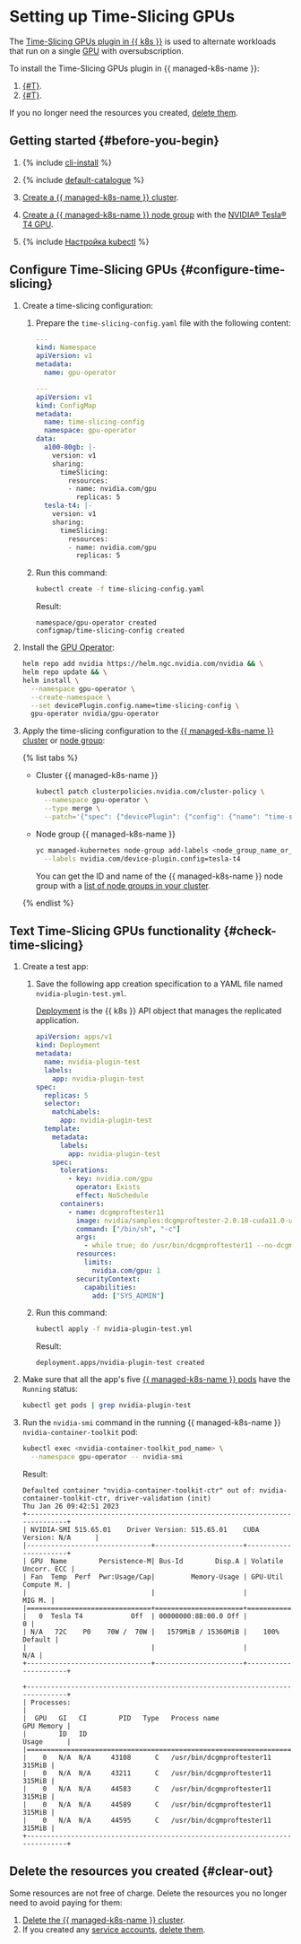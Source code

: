 # Setting up Time-Slicing GPUs


The [Time-Slicing GPUs plugin in {{ k8s }}](https://docs.nvidia.com/datacenter/cloud-native/gpu-operator/gpu-sharing.html) is used to alternate workloads that run on a single [GPU](../../compute/concepts/gpus.md) with oversubscription.

To install the Time-Slicing GPUs plugin in {{ managed-k8s-name }}:
1. [{#T}](#configure-time-slicing).
1. [{#T}](#check-time-slicing).

If you no longer need the resources you created, [delete them](#clear-out).

## Getting started {#before-you-begin}

1. {% include [cli-install](../../_includes/cli-install.md) %}

1. {% include [default-catalogue](../../_includes/default-catalogue.md) %}

1. [Create a {{ managed-k8s-name }} cluster](../operations/kubernetes-cluster/kubernetes-cluster-create.md).

1. [Create a {{ managed-k8s-name }} node group](../operations/node-group/node-group-create.md) with the [NVIDIA® Tesla® T4 GPU](../../compute/concepts/gpus.md#tesla-t4).

1. {% include [Настройка kubectl](../../_includes/managed-kubernetes/kubectl-install.md) %}

## Configure Time-Slicing GPUs {#configure-time-slicing}

1. Create a time-slicing configuration:
   1. Prepare the `time-slicing-config.yaml` file with the following content:

      ```yaml
      ---
      kind: Namespace
      apiVersion: v1
      metadata:
        name: gpu-operator

      ---
      apiVersion: v1
      kind: ConfigMap
      metadata:
        name: time-slicing-config
        namespace: gpu-operator
      data:
        a100-80gb: |-
          version: v1
          sharing:
            timeSlicing:
              resources:
              - name: nvidia.com/gpu
                replicas: 5
        tesla-t4: |-
          version: v1
          sharing:
            timeSlicing:
              resources:
              - name: nvidia.com/gpu
                replicas: 5
      ```

   1. Run this command:

      ```bash
      kubectl create -f time-slicing-config.yaml
      ```

      Result:

      ```text
      namespace/gpu-operator created
      configmap/time-slicing-config created
      ```

1. Install the [GPU Operator](https://docs.nvidia.com/datacenter/cloud-native/gpu-operator/overview.html):

   ```bash
   helm repo add nvidia https://helm.ngc.nvidia.com/nvidia && \
   helm repo update && \
   helm install \
     --namespace gpu-operator \
     --create-namespace \
     --set devicePlugin.config.name=time-slicing-config \
     gpu-operator nvidia/gpu-operator
   ```

1. Apply the time-slicing configuration to the [{{ managed-k8s-name }} cluster](../concepts/index.md#kubernetes-cluster) or [node group](../concepts/index.md#node-group):

   {% list tabs %}

   - Cluster {{ managed-k8s-name }}

      ```bash
      kubectl patch clusterpolicies.nvidia.com/cluster-policy \
        --namespace gpu-operator \
        --type merge \
        --patch='{"spec": {"devicePlugin": {"config": {"name": "time-slicing-config", "default": "tesla-t4"}}}}'
      ```

   - Node group {{ managed-k8s-name }}

      ```bash
      yc managed-kubernetes node-group add-labels <node_group_name_or_ID> \
        --labels nvidia.com/device-plugin.config=tesla-t4
      ```

      You can get the ID and name of the {{ managed-k8s-name }} node group with a [list of node groups in your cluster](../operations/node-group/node-group-list.md#list).

   {% endlist %}

## Text Time-Slicing GPUs functionality {#check-time-slicing}

1. Create a test app:
   1. Save the following app creation specification to a YAML file named `nvidia-plugin-test.yml`.

      [Deployment](https://kubernetes.io/docs/concepts/workloads/controllers/deployment/) is the {{ k8s }} API object that manages the replicated application.

      ```yaml
      apiVersion: apps/v1
      kind: Deployment
      metadata:
        name: nvidia-plugin-test
        labels:
          app: nvidia-plugin-test
      spec:
        replicas: 5
        selector:
          matchLabels:
            app: nvidia-plugin-test
        template:
          metadata:
            labels:
              app: nvidia-plugin-test
          spec:
            tolerations:
              - key: nvidia.com/gpu
                operator: Exists
                effect: NoSchedule
            containers:
              - name: dcgmproftester11
                image: nvidia/samples:dcgmproftester-2.0.10-cuda11.0-ubuntu18.04
                command: ["/bin/sh", "-c"]
                args:
                  - while true; do /usr/bin/dcgmproftester11 --no-dcgm-validation -t 1004 -d 300; sleep 30; done
                resources:
                  limits:
                    nvidia.com/gpu: 1
                securityContext:
                  capabilities:
                    add: ["SYS_ADMIN"]
      ```

   1. Run this command:

      ```bash
      kubectl apply -f nvidia-plugin-test.yml
      ```

      Result:

      ```text
      deployment.apps/nvidia-plugin-test created
      ```

1. Make sure that all the app's five [{{ managed-k8s-name }} pods](../concepts/index.md#pod) have the `Running` status:

   ```bash
   kubectl get pods | grep nvidia-plugin-test
   ```

1. Run the `nvidia-smi` command in the running {{ managed-k8s-name }} `nvidia-container-toolkit` pod:

   ```bash
   kubectl exec <nvidia-container-toolkit_pod_name> \
     --namespace gpu-operator -- nvidia-smi
   ```

   Result:

   ```text
   Defaulted container "nvidia-container-toolkit-ctr" out of: nvidia-container-toolkit-ctr, driver-validation (init)
   Thu Jan 26 09:42:51 2023
   +-----------------------------------------------------------------------------+
   | NVIDIA-SMI 515.65.01    Driver Version: 515.65.01    CUDA Version: N/A      |
   |-------------------------------+----------------------+----------------------+
   | GPU  Name        Persistence-M| Bus-Id        Disp.A | Volatile Uncorr. ECC |
   | Fan  Temp  Perf  Pwr:Usage/Cap|         Memory-Usage | GPU-Util  Compute M. |
   |                               |                      |               MIG M. |
   |===============================+======================+======================|
   |   0  Tesla T4            Off  | 00000000:8B:00.0 Off |                    0 |
   | N/A   72C    P0    70W /  70W |   1579MiB / 15360MiB |    100%      Default |
   |                               |                      |                  N/A |
   +-------------------------------+----------------------+----------------------+

   +-----------------------------------------------------------------------------+
   | Processes:                                                                  |
   |  GPU   GI   CI        PID   Type   Process name                  GPU Memory |
   |        ID   ID                                                   Usage      |
   |=============================================================================|
   |    0   N/A  N/A     43108      C   /usr/bin/dcgmproftester11         315MiB |
   |    0   N/A  N/A     43211      C   /usr/bin/dcgmproftester11         315MiB |
   |    0   N/A  N/A     44583      C   /usr/bin/dcgmproftester11         315MiB |
   |    0   N/A  N/A     44589      C   /usr/bin/dcgmproftester11         315MiB |
   |    0   N/A  N/A     44595      C   /usr/bin/dcgmproftester11         315MiB |
   +-----------------------------------------------------------------------------+
   ```

## Delete the resources you created {#clear-out}

Some resources are not free of charge. Delete the resources you no longer need to avoid paying for them:
1. [Delete the {{ managed-k8s-name }} cluster](../operations/kubernetes-cluster/kubernetes-cluster-delete.md).
1. If you created any [service accounts](../../iam/concepts/users/service-accounts.md), [delete them](../../iam/operations/sa/delete.md).